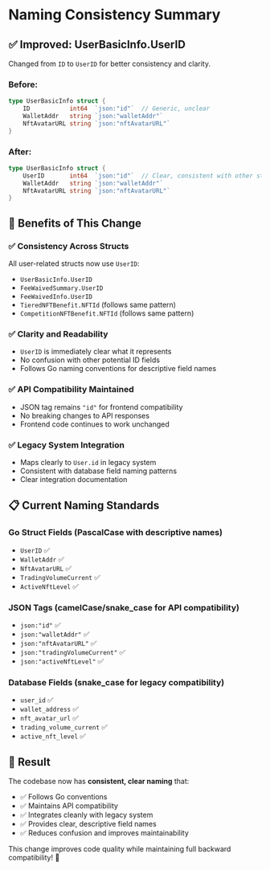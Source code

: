 # Naming Consistency Summary

## ✅ **Improved: UserBasicInfo.UserID**

Changed from `ID` to `UserID` for better consistency and clarity.

### Before:
```go
type UserBasicInfo struct {
    ID           int64  `json:"id"`  // Generic, unclear
    WalletAddr   string `json:"walletAddr"`
    NftAvatarURL string `json:"nftAvatarURL"`
}
```

### After:
```go
type UserBasicInfo struct {
    UserID       int64  `json:"id"`  // Clear, consistent with other structs
    WalletAddr   string `json:"walletAddr"`
    NftAvatarURL string `json:"nftAvatarURL"`
}
```

## 🎯 **Benefits of This Change**

### ✅ **Consistency Across Structs**
All user-related structs now use `UserID`:
- `UserBasicInfo.UserID`
- `FeeWaivedSummary.UserID`
- `FeeWaivedInfo.UserID`
- `TieredNFTBenefit.NFTId` (follows same pattern)
- `CompetitionNFTBenefit.NFTId` (follows same pattern)

### ✅ **Clarity and Readability**
- `UserID` is immediately clear what it represents
- No confusion with other potential ID fields
- Follows Go naming conventions for descriptive field names

### ✅ **API Compatibility Maintained**
- JSON tag remains `"id"` for frontend compatibility
- No breaking changes to API responses
- Frontend code continues to work unchanged

### ✅ **Legacy System Integration**
- Maps clearly to `User.id` in legacy system
- Consistent with database field naming patterns
- Clear integration documentation

## 📋 **Current Naming Standards**

### **Go Struct Fields** (PascalCase with descriptive names)
- `UserID` ✅
- `WalletAddr` ✅
- `NftAvatarURL` ✅
- `TradingVolumeCurrent` ✅
- `ActiveNftLevel` ✅

### **JSON Tags** (camelCase/snake_case for API compatibility)
- `json:"id"` ✅
- `json:"walletAddr"` ✅
- `json:"nftAvatarURL"` ✅
- `json:"tradingVolumeCurrent"` ✅
- `json:"activeNftLevel"` ✅

### **Database Fields** (snake_case for legacy compatibility)
- `user_id` ✅
- `wallet_address` ✅
- `nft_avatar_url` ✅
- `trading_volume_current` ✅
- `active_nft_level` ✅

## 🚀 **Result**

The codebase now has **consistent, clear naming** that:
- ✅ Follows Go conventions
- ✅ Maintains API compatibility
- ✅ Integrates cleanly with legacy system
- ✅ Provides clear, descriptive field names
- ✅ Reduces confusion and improves maintainability

This change improves code quality while maintaining full backward compatibility! 🎯